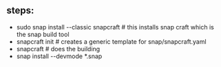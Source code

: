 

steps:
 -
 - sudo snap install --classic snapcraft # this installs snap craft which is the snap build tool
 - snapcraft init # creates a generic template for snap/snapcraft.yaml
 - snapcraft # does the building
 - snap install --devmode *.snap
